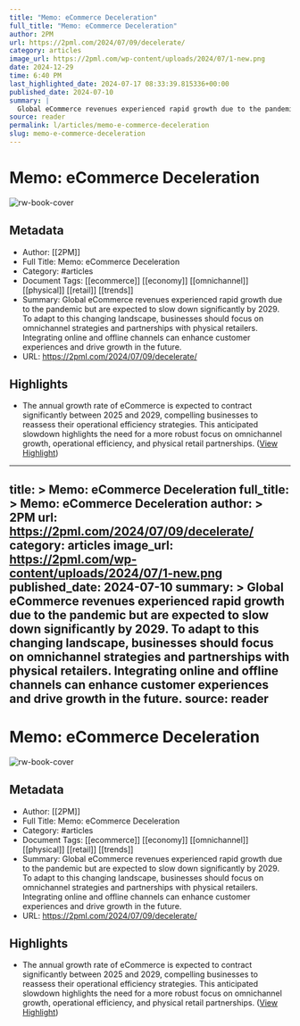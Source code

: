 ```yaml
---
title: "Memo: eCommerce Deceleration"
full_title: "Memo: eCommerce Deceleration"
author: 2PM
url: https://2pml.com/2024/07/09/decelerate/
category: articles
image_url: https://2pml.com/wp-content/uploads/2024/07/1-new.png
date: 2024-12-29
time: 6:40 PM
last_highlighted_date: 2024-07-17 08:33:39.815336+00:00
published_date: 2024-07-10
summary: |
  Global eCommerce revenues experienced rapid growth due to the pandemic but are expected to slow down significantly by 2029. To adapt to this changing landscape, businesses should focus on omnichannel strategies and partnerships with physical retailers. Integrating online and offline channels can enhance customer experiences and drive growth in the future.
source: reader
permalink: l/articles/memo-e-commerce-deceleration
slug: memo-e-commerce-deceleration
---
```

# Memo: eCommerce Deceleration

![rw-book-cover](https://2pml.com/wp-content/uploads/2024/07/1-new.png)

## Metadata
- Author: [[2PM]]
- Full Title: Memo: eCommerce Deceleration
- Category: #articles
- Document Tags: [[ecommerce]] [[economy]] [[omnichannel]] [[physical]] [[retail]] [[trends]] 
- Summary: Global eCommerce revenues experienced rapid growth due to the pandemic but are expected to slow down significantly by 2029. To adapt to this changing landscape, businesses should focus on omnichannel strategies and partnerships with physical retailers. Integrating online and offline channels can enhance customer experiences and drive growth in the future.
- URL: https://2pml.com/2024/07/09/decelerate/

## Highlights
- The annual growth rate of eCommerce is expected to contract significantly between 2025 and 2029, compelling businesses to reassess their operational efficiency strategies. This anticipated slowdown highlights the need for a more robust focus on omnichannel growth, operational efficiency, and physical retail partnerships. ([View Highlight](https://read.readwise.io/read/01j2zx6qzy007rpjfpdkq2vs2m))


---
title: >
  Memo: eCommerce Deceleration
full_title: >
  Memo: eCommerce Deceleration
author: >
  2PM
url: https://2pml.com/2024/07/09/decelerate/
category: articles
image_url: https://2pml.com/wp-content/uploads/2024/07/1-new.png
published_date: 2024-07-10
summary: >
  Global eCommerce revenues experienced rapid growth due to the pandemic but are expected to slow down significantly by 2029. To adapt to this changing landscape, businesses should focus on omnichannel strategies and partnerships with physical retailers. Integrating online and offline channels can enhance customer experiences and drive growth in the future.
source: reader
---
# Memo: eCommerce Deceleration

![rw-book-cover](https://2pml.com/wp-content/uploads/2024/07/1-new.png)

## Metadata
- Author: [[2PM]]
- Full Title: Memo: eCommerce Deceleration
- Category: #articles
- Document Tags: [[ecommerce]] [[economy]] [[omnichannel]] [[physical]] [[retail]] [[trends]] 
- Summary: Global eCommerce revenues experienced rapid growth due to the pandemic but are expected to slow down significantly by 2029. To adapt to this changing landscape, businesses should focus on omnichannel strategies and partnerships with physical retailers. Integrating online and offline channels can enhance customer experiences and drive growth in the future.
- URL: https://2pml.com/2024/07/09/decelerate/

## Highlights
- The annual growth rate of eCommerce is expected to contract significantly between 2025 and 2029, compelling businesses to reassess their operational efficiency strategies. This anticipated slowdown highlights the need for a more robust focus on omnichannel growth, operational efficiency, and physical retail partnerships. ([View Highlight](https://read.readwise.io/read/01j2zx6qzy007rpjfpdkq2vs2m))


